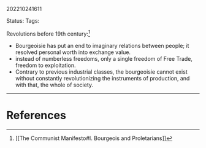202210241611

Status: 
Tags: 

Revolutions before 19th century:[^1]
- Bourgeoisie has put an end to imaginary relations between people; it resolved personal worth into exchange value.
- instead of numberless freedoms, only a single freedom of Free Trade, freedom to exploitation.
- Contrary to previous industrial classes, the bourgeoisie cannot exist without constantly revolutionizing the instruments of production, and with that, the whole of society.


---
# References

[^1]: [[The Communist Manifesto#I. Bourgeois and Proletarians]]